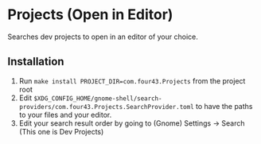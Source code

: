 # Projects (Open in Editor)

Searches dev projects to open in an editor of your choice.

## Installation

1. Run `make install PROJECT_DIR=com.four43.Projects` from the project root
1. Edit `$XDG_CONFIG_HOME/gnome-shell/search-providers/com.four43.Projects.SearchProvider.toml`
   to have the paths to your files and your editor.
1. Edit your search result order by going to (Gnome) Settings -> Search (This one is Dev Projects)
